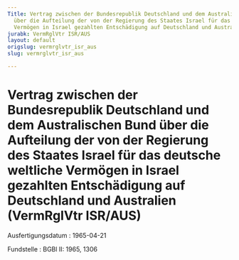 ```yaml
---
Title: Vertrag zwischen der Bundesrepublik Deutschland und dem Australischen Bund
  über die Aufteilung der von der Regierung des Staates Israel für das deutsche weltliche
  Vermögen in Israel gezahlten Entschädigung auf Deutschland und Australien
jurabk: VermRglVtr ISR/AUS
layout: default
origslug: vermrglvtr_isr_aus
slug: vermrglvtr_isr_aus

---
```


# Vertrag zwischen der Bundesrepublik Deutschland und dem Australischen Bund über die Aufteilung der von der Regierung des Staates Israel für das deutsche weltliche Vermögen in Israel gezahlten Entschädigung auf Deutschland und Australien (VermRglVtr ISR/AUS)

Ausfertigungsdatum
:   1965-04-21

Fundstelle
:   BGBl II: 1965, 1306

